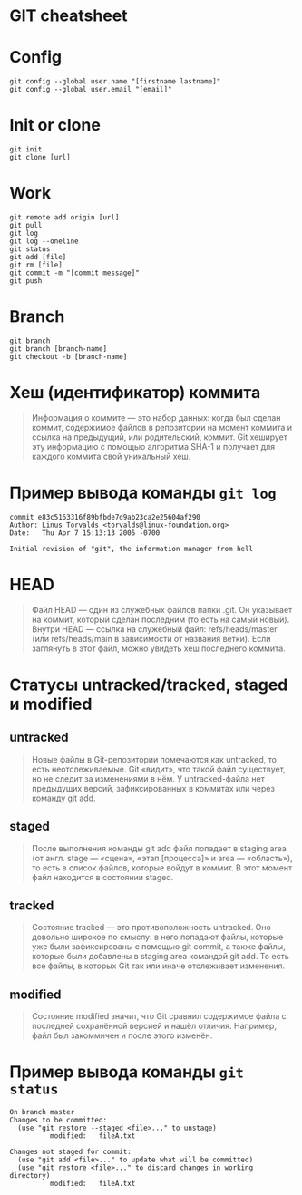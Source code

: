 # GIT cheatsheet

# Config
```
git config --global user.name "[firstname lastname]"  
git config --global user.email "[email]"
```  
  
# Init or clone
```
git init  
git clone [url]
```  
  
# Work
```
git remote add origin [url]  
git pull  
git log  
git log --oneline  
git status  
git add [file]  
git rm [file]  
git commit -m "[commit message]"  
git push
```  
  
# Branch
```
git branch  
git branch [branch-name]  
git checkout -b [branch-name]
```  

# Хеш (идентификатор) коммита
> Информация о коммите — это набор данных: когда был сделан коммит, содержимое файлов в репозитории на момент коммита и ссылка на предыдущий, или родительский, коммит. Git хеширует эту информацию с помощью алгоритма SHA-1 и получает для каждого коммита свой уникальный хеш.

# Пример вывода команды ```git log```
```
commit e83c5163316f89bfbde7d9ab23ca2e25604af290
Author: Linus Torvalds <torvalds@linux-foundation.org>
Date:   Thu Apr 7 15:13:13 2005 -0700

Initial revision of "git", the information manager from hell
```

# HEAD
> Файл HEAD — один из служебных файлов папки .git. Он указывает на коммит, который сделан последним (то есть на самый новый).  
> Внутри HEAD — ссылка на служебный файл: refs/heads/master (или refs/heads/main в зависимости от названия ветки). Если заглянуть в этот файл, можно увидеть хеш последнего коммита.

# Статусы untracked/tracked, staged и modified
## untracked
> Новые файлы в Git-репозитории помечаются как untracked, то есть неотслеживаемые. Git «видит», что такой файл существует, но не следит за изменениями в нём. У untracked-файла нет предыдущих версий, зафиксированных в коммитах или через команду git add.

## staged
> После выполнения команды git add файл попадает в staging area (от англ. stage — «сцена», «этап [процесса]» и area — «область»), то есть в список файлов, которые войдут в коммит. В этот момент файл находится в состоянии staged.

## tracked
> Состояние tracked — это противоположность untracked. Оно довольно широкое по смыслу: в него попадают файлы, которые уже были зафиксированы с помощью git commit, а также файлы, которые были добавлены в staging area командой git add. То есть все файлы, в которых Git так или иначе отслеживает изменения.

## modified
> Состояние modified значит, что Git сравнил содержимое файла с последней сохранённой версией и нашёл отличия. Например, файл был закоммичен и после этого изменён.

# Пример вывода команды ```git status```
```
On branch master
Changes to be committed:
  (use "git restore --staged <file>..." to unstage)
          modified:   fileA.txt

Changes not staged for commit:
  (use "git add <file>..." to update what will be committed)
  (use "git restore <file>..." to discard changes in working directory)
          modified:   fileA.txt
```
